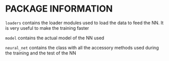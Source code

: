 # PACKAGE INFORMATION

`loaders` contains the loader modules used to load the data to feed the NN. It is very useful to make the training faster

`model` contains the actual model of the NN used

`neural_net` contains the class with all the accessory methods used during the training and the test of the NN 